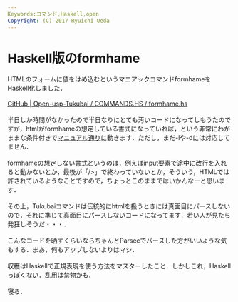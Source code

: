 ```yaml
---
Keywords:コマンド,Haskell,open
Copyright: (C) 2017 Ryuichi Ueda
---
```

# <!--:ja-->Haskell版のformhame<!--:-->
<!--:ja-->HTMLのフォームに値をはめ込むというマニアックコマンドformhameをHaskell化しました．<br />
<br />
<a href="https://github.com/usp-engineers-community/Open-usp-Tukubai/blob/1a7cf15c150f183002e0a883f7a95b1198e149c3/COMMANDS.HS/formhame.hs" target="_blank">GitHub | Open-usp-Tukubai / COMMANDS.HS / formhame.hs</a><br />
<br />
半日しか時間がなかったので半日なりにとても汚いコードになってしもうたのですが，htmlがformhameの想定している書式になっていれば，という非常にわがままな条件付きで<a href="https://uec.usp-lab.com/TUKUBAI_MAN/CGI/TUKUBAI_MAN.CGI?POMPA=MAN1_formhame" target="_blank">マニュアル通り</a>に動きます．ただし，まだ-iや-dには対応してません．<br />
<br />
formhameの想定しない書式というのは，例えばinput要素で途中に改行を入れると動かないとか，最後が「/>」で終わっていないとか，そういう，HTMLでは許されているようなことですので，ちょっとこのままではいかんなーと思います．<br />
<br />
その上，Tukubaiコマンドは伝統的にhtmlを扱うときには真面目にパースしないので，それに準じて真面目にパースしないコードになってます．若い人が見たら発狂しそうだ・・・．<br />
<br />
こんなコードを晒すくらいならちゃんとParsecでパースした方がいいような気もする．まあ，何もアップしないよりはマシ．<br />
<br />
収穫はHaskellで正規表現を使う方法をマスターしたこと．しかしこれ，Haskellっぽくない．乱用は禁物かも．<br />
<br />
寝る．<!--:-->
